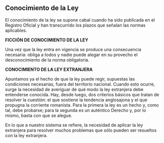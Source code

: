 ## Conocimiento de la Ley

El conocimiento de la ley se supone cabal cuando ha sido publicada en el Registro Oficial y han transcurrido los plazos que señalan las normas aplicables.

**FICCIÓN DE CONOCIMIENTO DE LA LEY**

Una vez que la ley entra en vigencia se produce una consecuencia necesaria: obliga a todos y nadie puede alegar en su provecho el desconocimiento de la norma obligatoria.

**CONOCIMIENTO DE LA LEY EXTRANJERA**

Apuntamos ya el hecho de que la ley puede regir, supuestas las condiciones necesarias, fuera del territorio nacional. Cuando esto ocurre, surge la necesidad de averiguar de qué modo la ley extranjera debe entenderse conocida. Hay, desde luego, dos criterios básicos que tratan de resolver la cuestión: el que sostiene la tendencia anglosajona y el que propugna la corriente romanista. Para la primera la ley es un hecho y, como tal, debe probarse; para la segunda es un auténtico Derecho y, por lo mismo, basta con que se alegue.

En lo que a nuestro sistema se refiere, la necesidad de aplicar la ley extranjera para resolver muchos problemas que sólo pueden ser resueltos con la ley extranjera.


